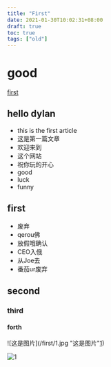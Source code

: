 ```yaml
---
title: "First"
date: 2021-01-30T10:02:31+08:00
draft: true
toc: true
tags: ["old"]
---
```


# good

[first](#first)

## hello dylan

+ this is the first article
+ 这是第一篇文章
+ 欢迎来到
+ 这个网站
+ 祝你玩的开心
+ good
+ luck
+ funny

## first

+ 废弃
+ qerou佛
+ 放假哦确认
+ CEO入俄
+ 从Joe去
+ 番茄ur废弃



## second

### third

#### forth

![这是图片](/first/1.jpg "这是图片"[1])

![1](../img/in-post/first/1.jpg)



[1]: https://hugoloveit.com/zh-cn/basic-markdown-syntax/#fnref:1